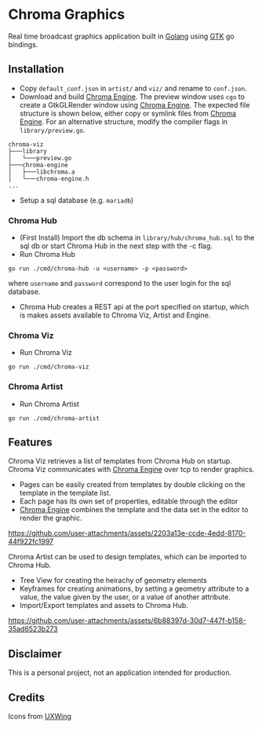 # Chroma Graphics
Real time broadcast graphics application built in [Golang][go] using [GTK][gotk] go bindings.

## Installation

- Copy `default_conf.json` in `artist/` and `viz/` and rename to `conf.json`.
- Download and build [Chroma Engine][chroma-engine].
The preview window uses `cgo` to create a GtkGLRender window using [Chroma Engine][chroma-engine].
The expected file structure is shown below, either copy or symlink files from [Chroma Engine][chroma-engine].
For an alternative structure, modify the compiler flags in `library/preview.go`.

```
chroma-viz
├───library
│   └───preview.go
├───chroma-engine
│   ├───libchroma.a
│   └───chroma-engine.h
...
```

- Setup a sql database (e.g. `mariadb`)

### Chroma Hub 

- (First Install) Import the db schema in `library/hub/chroma_hub.sql` to the sql db or start Chroma Hub in the next step with the -c flag.
- Run Chroma Hub 
```
go run ./cmd/chroma-hub -u <username> -p <password>
```
where `username` and `password` correspond to the user login for the sql database. 

- Chroma Hub creates a REST api at the port specified on startup, which is makes assets available to Chroma Viz, Artist and Engine.

### Chroma Viz

- Run Chroma Viz
```
go run ./cmd/chroma-viz
```
### Chroma Artist 

- Run Chroma Artist
```
go run ./cmd/chroma-artist
```

## Features

Chroma Viz retrieves a list of templates from Chroma Hub on startup.
Chroma Viz communicates with [Chroma Engine][chroma-engine] over tcp to render graphics.

- Pages can be easily created from templates by double clicking on the template in the template list.
- Each page has its own set of properties, editable through the editor
- [Chroma Engine][chroma-engine] combines the template and the data set in the editor to render the graphic.

https://github.com/user-attachments/assets/2203a13e-ccde-4edd-8170-44f922fc1997

Chroma Artist can be used to design templates, which can be imported to Chroma Hub.

- Tree View for creating the heirachy of geometry elements
- Keyframes for creating animations, by setting a geometry attribute to a value, the value given by the user, or a value of another attribute.
- Import/Export templates and assets to Chroma Hub.
 
https://github.com/user-attachments/assets/6b88397d-30d7-447f-b158-35ad6523b273

## Disclaimer

This is a personal project, not an application intended for production.

## Credits

Icons from [UXWing][uxwing]

[uxwing]: https://uxwing.com
[go]: https://github.com/golang/go
[gotk]: https://github.com/gotk3/gotk3
[chroma-engine]: https://github.com/jchilds0/chroma-engine
